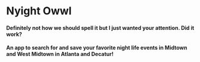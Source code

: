 <h1>Nyight Owwl</h1>
<h4>Definitely not how we should spell it but I just wanted your attention. Did it work?<h4>

<p>An app to search for and save your favorite night life events in Midtown and West Midtown in Atlanta and Decatur! </p>
